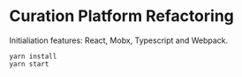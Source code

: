 # Curation Platform Refactoring

Initialiation features: React, Mobx, Typescript and Webpack.

```
yarn install
yarn start
```